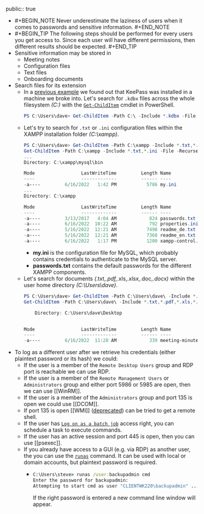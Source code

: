 public:: true

- #+BEGIN_NOTE
  Never underestimate the laziness of users when it comes to passwords and sensitive information.
  #+END_NOTE
- #+BEGIN_TIP
  The following steps should be performed for every users you get access to. Since each user will have different permissions, then different results should be expected.
  #+END_TIP
- Sensitive information may be stored in
	- Meeting notes
	- Configuration files
	- Text files
	- Onboarding documents
- Search files for its extension
	- In a [previous example](((65afa6b7-48a0-4e1e-bed6-26b11224ff1e))) we found out that KeePass was installed in a machine we broke into. Let's search for `.kdbx` files across the whole filesystem *(C:\)* with the [`Get-ChildItem`](https://learn.microsoft.com/en-us/powershell/module/microsoft.powershell.management/get-childitem?view=powershell-7.4) cmdlet in PowerShell.
	  ```powershell
	  PS C:\Users\dave> Get-ChildItem -Path C:\ -Include *.kdbx -File -Recurse -ErrorAction SilentlyContinue
	  ```
	- Let's try to search for `.txt` or `.ini` configuration files within the XAMPP installation folder *(C:\xampp)*.
	  ```powershell
	  PS C:\Users\dave> Get-ChildItem -Path C:\xampp -Include *.txt,*.ini -File -Recurse -ErrorAction SilentlyContinue
	  Get-ChildItem -Path C:\xampp -Include *.txt,*.ini -File -Recurse -ErrorAction SilentlyContinue
	  ...
	  Directory: C:\xampp\mysql\bin
	  
	  Mode                 LastWriteTime         Length Name                                               
	  ----                 -------------         ------ ----                                               
	  -a----         6/16/2022   1:42 PM           5786 my.ini
	  ...
	  Directory: C:\xampp
	  
	  Mode                 LastWriteTime         Length Name                                              
	  ----                 -------------         ------ ----                                                                 
	  -a----         3/13/2017   4:04 AM            824 passwords.txt
	  -a----         6/16/2022  10:22 AM            792 properties.ini     
	  -a----         5/16/2022  12:21 AM           7498 readme_de.txt 
	  -a----         5/16/2022  12:21 AM           7368 readme_en.txt     
	  -a----         6/16/2022   1:17 PM           1200 xampp-control.ini 
	  ```
		- **my.ini** is the configuration file for MySQL, which probably contains credentials to authenticate to the MySQL server.
		- **passwords.txt** contains the default passwords for the different XAMPP components.
	- Let's search for documents *(*.txt,*.pdf,*.xls,*.xlsx,*.doc,*.docx)* within the user home directory *(C:\Users\dave\)*.
	  ```powershell
	  PS C:\Users\dave> Get-ChildItem -Path C:\Users\dave\ -Include *.txt,*.pdf,*.xls,*.xlsx,*.doc,*.docx -File -Recurse -ErrorAction SilentlyContinue
	  Get-ChildItem -Path C:\Users\dave\ -Include *.txt,*.pdf,*.xls,*.xlsx,*.doc,*.docx -File -Recurse -ErrorAction SilentlyContinue
	  
	      Directory: C:\Users\dave\Desktop
	  
	  
	  Mode                 LastWriteTime         Length Name                                                                 
	  ----                 -------------         ------ ----                                                                 
	  -a----         6/16/2022  11:28 AM            339 meeting-minutes.txt
	  ```
- To log as a different user after we retrieve his credentials (either plaintext password or its hash) we could:
	- If the user is a member of the `Remote Desktop Users` group and RDP port is reachable we can use RDP.
	- If the user is a member of the `Remote Management Users` or `Administrators` group and either port 5986 or 5985 are open, then we can use [[WinRM]].
	- If the user is a member of the `Administrators` group and port 135 is open we could use [[DCOM]].
	- If port 135 is open [[WMI]] ([deprecated](((65a7a0b2-1d28-4245-9f26-d094d4c26a84)))) can be tried to get a remote shell.
	- If the user has [`Log on as a batch job`](https://learn.microsoft.com/en-us/windows/security/threat-protection/security-policy-settings/log-on-as-a-batch-job) access right, you can schedule a task to execute commands.
	- If the user has an active session and port 445 is open, then you can use [[psexec]].
	- If you already have access to a GUI (e.g. via RDP) as another user, the you can use the [`runas`](https://learn.microsoft.com/en-us/previous-versions/windows/it-pro/windows-server-2012-r2-and-2012/cc771525(v=ws.11)) command. It can be used with local or domain accounts, but plaintext password is required.
		- ```cmd
		  C:\Users\steve> runas /user:backupadmin cmd
		  Enter the password for backupadmin:
		  Attempting to start cmd as user "CLIENTWK220\backupadmin" ...
		  ```
		  If the right password is entered a new command line window will appear.